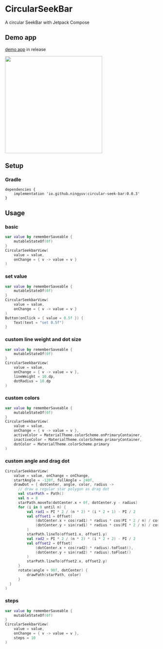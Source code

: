 # CircularSeekBar
A circular SeekBar with Jetpack Compose

## Demo app
[demo app](https://github.com/ningyuv/CircularSeekBar/releases/latest/download/CircularSeekBar-demo.apk) in release

<img src="https://user-images.githubusercontent.com/25382292/221898250-b8f2ed98-e299-46a6-8eb6-5785cecae4d0.png" alt="" width="320">

## Setup
### Gradle
``` Gradle
dependencies {
    implementation 'io.github.ningyuv:circular-seek-bar:0.0.3'
}
```

## Usage
### basic
```kt
var value by rememberSaveable {
    mutableStateOf(0f)
}
CircularSeekbarView(
    value = value,
    onChange = { v -> value = v }
)
```
### set value
```kt
var value by rememberSaveable {
    mutableStateOf(0f)
}
CircularSeekbarView(
    value = value,
    onChange = { v -> value = v }
)
Button(onClick = { value = 0.5f }) {
    Text(text = "set 0.5f")
}
```
### custom line weight and dot size
```kt
var value by rememberSaveable {
    mutableStateOf(0f)
}
CircularSeekbarView(
    value = value,
    onChange = { v -> value = v },
    lineWeight = 10.dp,
    dotRadius = 10.dp
)
```
### custom colors
```kt
var value by rememberSaveable {
    mutableStateOf(0f)
}
CircularSeekbarView(
    value = value,
    onChange = { v -> value = v },
    activeColor = MaterialTheme.colorScheme.onPrimaryContainer,
    inactiveColor = MaterialTheme.colorScheme.primaryContainer,
    dotColor = MaterialTheme.colorScheme.primary
)
```
### custom angle and drag dot
```kt
CircularSeekbarView(
    value = value, onChange = onChange,
    startAngle = -120f, fullAngle = 240f,
    drawDot = { dotCenter, angle, color, radius ->
      // draw a regular star polygon as drag dot
      val starPath = Path()
      val n = 8
      starPath.moveTo(dotCenter.x + 0f, dotCenter.y - radius)
      for (i in 0 until n) {
          val rad1 = PI * 2 / (n * 2) * (i * 2 + 1) - PI / 2
          val offset1 = Offset(
              (dotCenter.x + cos(rad1) * radius * cos(PI * 2 / n) / cos(PI / n)).toFloat(),
              (dotCenter.y + sin(rad1) * radius * cos(PI * 2 / n) / cos(PI / n)).toFloat()
          )
          starPath.lineTo(offset1.x, offset1.y)
          val rad2 = PI * 2 / (n * 2) * (i * 2 + 2) - PI / 2
          val offset2 = Offset(
              (dotCenter.x + cos(rad2) * radius).toFloat(),
              (dotCenter.y + sin(rad2) * radius).toFloat()
          )
          starPath.lineTo(offset2.x, offset2.y)
      }
      rotate(angle + 90f, dotCenter) {
          drawPath(starPath, color)
      }
  }
)
```
### steps
```kt
var value by rememberSaveable {
    mutableStateOf(0f)
}
CircularSeekbarView(
    value = value,
    onChange = { v -> value = v },
    steps = 10
)
```
